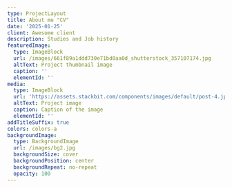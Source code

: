 ```yaml
---
type: ProjectLayout
title: About me "CV"
date: '2025-01-25'
client: Awesome client
description: Studies and Job history
featuredImage:
  type: ImageBlock
  url: /images/661f89a1ddd730e71bd0aa0d_shutterstock_357107174.jpg
  altText: Project thumbnail image
  caption: ''
  elementId: ''
media:
  type: ImageBlock
  url: 'https://assets.stackbit.com/components/images/default/post-4.jpeg'
  altText: Project image
  caption: Caption of the image
  elementId: ''
addTitleSuffix: true
colors: colors-a
backgroundImage:
  type: BackgroundImage
  url: /images/bg2.jpg
  backgroundSize: cover
  backgroundPosition: center
  backgroundRepeat: no-repeat
  opacity: 100
---
```

